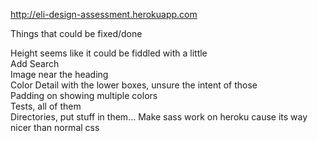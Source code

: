 
http://eli-design-assessment.herokuapp.com  

Things that could be fixed/done  

Height seems like it could be fiddled with a little  
Add Search  
Image near the heading  
Color Detail with the lower boxes, unsure the intent of those  
Padding on showing multiple colors  
Tests, all of them  
Directories, put stuff in them...
Make sass work on heroku cause its way nicer than normal css 

